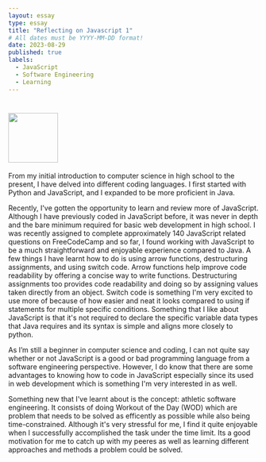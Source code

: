 ```yaml
---
layout: essay
type: essay
title: "Reflecting on Javascript 1"
# All dates must be YYYY-MM-DD format!
date: 2023-08-29
published: true
labels:
  - JavaScript
  - Software Engineering
  - Learning
---
```


# <img width="100px" class="rounded float-start pe-4" src="../img/igniting/Javascript.jpg">

From my initial introduction to computer science in high school to the present, I have delved into different coding languages. I first started with Python and JavaScript, and I expanded to be more proficient in Java. 

Recently, I've gotten the opportunity to learn and review more of JavaScript. Although I have previously coded in JavaScript before, it was never in depth and the bare minimum required for basic web development in high school. I was recently assigned to complete approximately 140 JavaScript related questions on FreeCodeCamp and so far, I found working with JavaScript to be a much straightforward and enjoyable experience compared to Java. A few things I have learnt how to do is using arrow functions, destructuring assignments, and using switch code. Arrow functions help improve code readability by offering a concise way to write functions. Destructuring assignments too provides code readability and doing so by assigning values taken directly from an object. Switch code is something I'm very excited to use more of because of how easier and neat it looks compared to using if statements for multiple specific conditions. Something that I like about JavaScript is that it's not required to declare the specific variable data types that Java requires and its syntax is simple and aligns more closely to python.
  
As I’m still a beginner in computer science and coding, I can not quite say whether or not JavaScript is a good or bad programming language from a software engineering perspective. However, I do know that there are some advantages to knowing how to code in JavaScript especially since its used in web development which is something I'm very interested in as well.

Something new that I've learnt about is the concept: athletic software engineering. It consists of doing Workout of the Day (WOD) which are problem that needs to be solved as efficently as possible while also being time-constrained. Although it's very stressful for me, I find it quite enjoyable when I successfully accomplished the task under the time limit. Its a good motivation for me to catch up with my peeres as well as learning different approaches and methods a problem could be solved.

